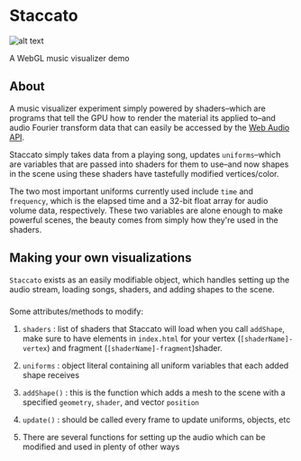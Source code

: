 # Staccato

![alt text](http://i.imgur.com/rEB95XA.png)

A WebGL music visualizer demo


## About 

A music visualizer experiment simply powered by shaders–which are programs that tell the GPU how to render the material its applied to–and audio Fourier transform data that can easily be accessed by the [Web Audio API](https://developer.mozilla.org/en-US/docs/Web/API/AnalyserNode).

Staccato simply takes data from a playing song, updates `uniforms`–which are variables that are passed into shaders for them to use–and now shapes in the scene using these shaders have tastefully modified vertices/color.

The two most important uniforms currently used include `time` and `frequency`, which is the elapsed time and a 32-bit float array for audio volume data, respectively. These two variables are alone enough to make powerful scenes, the beauty comes from simply how they're used in the shaders.


## Making your own visualizations

`Staccato` exists as an easily modifiable object, which handles setting up the audio stream, loading songs, shaders, and adding shapes to the scene. 

### 
Some attributes/methods to modify:

1. `shaders` : list of shaders that Staccato will load when you call `addShape`, make sure to have elements in `index.html` for your vertex (`[shaderName]-vertex`) and fragment (`[shaderName]-fragment`)shader.

2. `uniforms` : object literal containing all uniform variables that each added shape receives

3. `addShape()` : this is the function which adds a mesh to the scene with a specified `geometry`, `shader`, and vector `position`

4. `update()` : should be called every frame to update uniforms, objects, etc

4. There are several functions for setting up the audio which can be modified and used in plenty of other ways 

